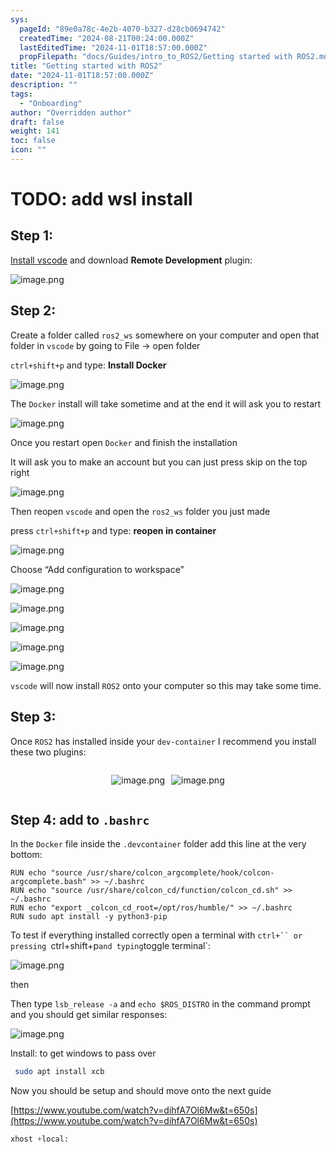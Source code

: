```yaml
---
sys:
  pageId: "89e0a78c-4e2b-4070-b327-d28cb0694742"
  createdTime: "2024-08-21T00:24:00.000Z"
  lastEditedTime: "2024-11-01T18:57:00.000Z"
  propFilepath: "docs/Guides/intro_to_ROS2/Getting started with ROS2.md"
title: "Getting started with ROS2"
date: "2024-11-01T18:57:00.000Z"
description: ""
tags:
  - "Onboarding"
author: "Overridden author"
draft: false
weight: 141
toc: false
icon: ""
---
```


# TODO: add wsl install

## Step 1:

[Install vscode](https://code.visualstudio.com/download) and download **Remote Development** plugin:

![image.png](https://prod-files-secure.s3.us-west-2.amazonaws.com/d518164a-d88e-44d1-a4ee-3adb3bd8bce0/efb52993-1881-4a40-b95e-6f020334f022/image.png?X-Amz-Algorithm=AWS4-HMAC-SHA256&X-Amz-Content-Sha256=UNSIGNED-PAYLOAD&X-Amz-Credential=ASIAZI2LB466UFJO6TWS%2F20250313%2Fus-west-2%2Fs3%2Faws4_request&X-Amz-Date=20250313T021613Z&X-Amz-Expires=3600&X-Amz-Security-Token=IQoJb3JpZ2luX2VjEIH%2F%2F%2F%2F%2F%2F%2F%2F%2F%2FwEaCXVzLXdlc3QtMiJIMEYCIQDK0Kam0btl7BXQ%2BChCECBquCg6cMTmZ3ZeJCODlXDxWAIhAJQrnLaSb6yAe1ypu1Dl8Ubat5Ih0W9gvvyYqLqY3wU5KogECMr%2F%2F%2F%2F%2F%2F%2F%2F%2F%2FwEQABoMNjM3NDIzMTgzODA1Igz96DJgtT3ZSG%2FXG9sq3APG9sIukTNBUA7A491n35RgRLQI%2FEPZzP4U0u4Jg3uMO227l5HQfDJ8wvp3axsvzffpeyQtYkR%2FJCFX6E%2BlOEdv6un3LdoAbSs%2BpC%2BDV2aLaoNsjPUdimBEhhvMdMafXYg%2Bjxv4UrKdDdLe3QXFlpqRNXiohZrjgAoHYM%2FbSA6YOdMLePPmi8oqyh8%2FSHsYOVMd2eqFQAMCCzh5FOyUtOz%2BIWSh3Yd9OpTXoUtUxcpHy823H5J4I%2BC9AQ3KunpxiCpdzYQEblG9Ebpan1u2%2BL21jhrixUlYC6A96SqMd38VrGi7NayFj%2Fh6aVZJpdwpoleUnC48UgoWl056CEg6HkRiedAQviTF6VyHQ5F5L5OTx4KOyLxio3H25sylrjzdv8%2BczAFKinXF1U8p5wUoHLO%2Fk9mVTnetB44Oee24NkVNI%2BVtYO1n3VRjV2KlQ4X7ZxXQNFR%2FrlIhzUvHCVvbCGyDI%2FedlR7HcaiRcYtw6a963w1fCNuQM6Zg1RdUnDRd7VaNjzLcIqgX6GGWZGxrrlwZGQvMD%2Bw2OF2i42dOBsaX%2BycoOfa49eFnVFmGVu%2FogCw4SHNKPpXouPymhnQLv5LKCHIFmg5aQCjpoH7wDeh4y15EXBvrIer79WR9sDCx4ci%2BBjqkAZ4%2BuGQ5qDdkbgqjaL63i%2FOk56%2FOdXHeuWemgK32cD4vEaqOzEtXRWXjCItYDtvT2rAL78vO7C8g4G2g5TP9DLTeJ%2Fq4PmgaOZI%2FeRMoFzcPvgPVgHcXH9rcHem%2FlzB7AdlHzQO7YwtFbO2JZVVoD2lnup2TbAg4W09FTjvtjJyk64Vhldk1HRhzMjppgx5nhnbhNk9yTAdg5QweD1Sccif2RvlV&X-Amz-Signature=6020af1678c708f7894ee329f9e8b14ac06f431118bb5671bde296e2a32e33e9&X-Amz-SignedHeaders=host&x-id=GetObject)

## Step 2:

Create a folder called `ros2_ws` somewhere on your computer and open that folder in `vscode` by going to File → open folder 

`ctrl+shift+p` and type: **Install Docker**

![image.png](https://prod-files-secure.s3.us-west-2.amazonaws.com/d518164a-d88e-44d1-a4ee-3adb3bd8bce0/2269dc0e-1cd5-47ff-bceb-c04ad9b2eab0/image.png?X-Amz-Algorithm=AWS4-HMAC-SHA256&X-Amz-Content-Sha256=UNSIGNED-PAYLOAD&X-Amz-Credential=ASIAZI2LB466UFJO6TWS%2F20250313%2Fus-west-2%2Fs3%2Faws4_request&X-Amz-Date=20250313T021613Z&X-Amz-Expires=3600&X-Amz-Security-Token=IQoJb3JpZ2luX2VjEIH%2F%2F%2F%2F%2F%2F%2F%2F%2F%2FwEaCXVzLXdlc3QtMiJIMEYCIQDK0Kam0btl7BXQ%2BChCECBquCg6cMTmZ3ZeJCODlXDxWAIhAJQrnLaSb6yAe1ypu1Dl8Ubat5Ih0W9gvvyYqLqY3wU5KogECMr%2F%2F%2F%2F%2F%2F%2F%2F%2F%2FwEQABoMNjM3NDIzMTgzODA1Igz96DJgtT3ZSG%2FXG9sq3APG9sIukTNBUA7A491n35RgRLQI%2FEPZzP4U0u4Jg3uMO227l5HQfDJ8wvp3axsvzffpeyQtYkR%2FJCFX6E%2BlOEdv6un3LdoAbSs%2BpC%2BDV2aLaoNsjPUdimBEhhvMdMafXYg%2Bjxv4UrKdDdLe3QXFlpqRNXiohZrjgAoHYM%2FbSA6YOdMLePPmi8oqyh8%2FSHsYOVMd2eqFQAMCCzh5FOyUtOz%2BIWSh3Yd9OpTXoUtUxcpHy823H5J4I%2BC9AQ3KunpxiCpdzYQEblG9Ebpan1u2%2BL21jhrixUlYC6A96SqMd38VrGi7NayFj%2Fh6aVZJpdwpoleUnC48UgoWl056CEg6HkRiedAQviTF6VyHQ5F5L5OTx4KOyLxio3H25sylrjzdv8%2BczAFKinXF1U8p5wUoHLO%2Fk9mVTnetB44Oee24NkVNI%2BVtYO1n3VRjV2KlQ4X7ZxXQNFR%2FrlIhzUvHCVvbCGyDI%2FedlR7HcaiRcYtw6a963w1fCNuQM6Zg1RdUnDRd7VaNjzLcIqgX6GGWZGxrrlwZGQvMD%2Bw2OF2i42dOBsaX%2BycoOfa49eFnVFmGVu%2FogCw4SHNKPpXouPymhnQLv5LKCHIFmg5aQCjpoH7wDeh4y15EXBvrIer79WR9sDCx4ci%2BBjqkAZ4%2BuGQ5qDdkbgqjaL63i%2FOk56%2FOdXHeuWemgK32cD4vEaqOzEtXRWXjCItYDtvT2rAL78vO7C8g4G2g5TP9DLTeJ%2Fq4PmgaOZI%2FeRMoFzcPvgPVgHcXH9rcHem%2FlzB7AdlHzQO7YwtFbO2JZVVoD2lnup2TbAg4W09FTjvtjJyk64Vhldk1HRhzMjppgx5nhnbhNk9yTAdg5QweD1Sccif2RvlV&X-Amz-Signature=265ddaf152ea08e2d62c810acf506b37697078dbca06f002a0e2e559e1b4b045&X-Amz-SignedHeaders=host&x-id=GetObject)

The `Docker` install will take sometime and at the end it will ask you to restart

![image.png](https://prod-files-secure.s3.us-west-2.amazonaws.com/d518164a-d88e-44d1-a4ee-3adb3bd8bce0/ed233f78-be33-4b1f-b89c-9c346c0e961e/image.png?X-Amz-Algorithm=AWS4-HMAC-SHA256&X-Amz-Content-Sha256=UNSIGNED-PAYLOAD&X-Amz-Credential=ASIAZI2LB466UFJO6TWS%2F20250313%2Fus-west-2%2Fs3%2Faws4_request&X-Amz-Date=20250313T021613Z&X-Amz-Expires=3600&X-Amz-Security-Token=IQoJb3JpZ2luX2VjEIH%2F%2F%2F%2F%2F%2F%2F%2F%2F%2FwEaCXVzLXdlc3QtMiJIMEYCIQDK0Kam0btl7BXQ%2BChCECBquCg6cMTmZ3ZeJCODlXDxWAIhAJQrnLaSb6yAe1ypu1Dl8Ubat5Ih0W9gvvyYqLqY3wU5KogECMr%2F%2F%2F%2F%2F%2F%2F%2F%2F%2FwEQABoMNjM3NDIzMTgzODA1Igz96DJgtT3ZSG%2FXG9sq3APG9sIukTNBUA7A491n35RgRLQI%2FEPZzP4U0u4Jg3uMO227l5HQfDJ8wvp3axsvzffpeyQtYkR%2FJCFX6E%2BlOEdv6un3LdoAbSs%2BpC%2BDV2aLaoNsjPUdimBEhhvMdMafXYg%2Bjxv4UrKdDdLe3QXFlpqRNXiohZrjgAoHYM%2FbSA6YOdMLePPmi8oqyh8%2FSHsYOVMd2eqFQAMCCzh5FOyUtOz%2BIWSh3Yd9OpTXoUtUxcpHy823H5J4I%2BC9AQ3KunpxiCpdzYQEblG9Ebpan1u2%2BL21jhrixUlYC6A96SqMd38VrGi7NayFj%2Fh6aVZJpdwpoleUnC48UgoWl056CEg6HkRiedAQviTF6VyHQ5F5L5OTx4KOyLxio3H25sylrjzdv8%2BczAFKinXF1U8p5wUoHLO%2Fk9mVTnetB44Oee24NkVNI%2BVtYO1n3VRjV2KlQ4X7ZxXQNFR%2FrlIhzUvHCVvbCGyDI%2FedlR7HcaiRcYtw6a963w1fCNuQM6Zg1RdUnDRd7VaNjzLcIqgX6GGWZGxrrlwZGQvMD%2Bw2OF2i42dOBsaX%2BycoOfa49eFnVFmGVu%2FogCw4SHNKPpXouPymhnQLv5LKCHIFmg5aQCjpoH7wDeh4y15EXBvrIer79WR9sDCx4ci%2BBjqkAZ4%2BuGQ5qDdkbgqjaL63i%2FOk56%2FOdXHeuWemgK32cD4vEaqOzEtXRWXjCItYDtvT2rAL78vO7C8g4G2g5TP9DLTeJ%2Fq4PmgaOZI%2FeRMoFzcPvgPVgHcXH9rcHem%2FlzB7AdlHzQO7YwtFbO2JZVVoD2lnup2TbAg4W09FTjvtjJyk64Vhldk1HRhzMjppgx5nhnbhNk9yTAdg5QweD1Sccif2RvlV&X-Amz-Signature=817a8aee0721333967d3eb8f37460816d129415e4bcc9e74f2bdf7cf3d141828&X-Amz-SignedHeaders=host&x-id=GetObject)

Once you restart open `Docker` and finish the installation

It will ask you to make an account but you can just press skip on the top right

![image.png](https://prod-files-secure.s3.us-west-2.amazonaws.com/d518164a-d88e-44d1-a4ee-3adb3bd8bce0/21010ad9-1659-4fd9-9f59-9932a09b2a3d/image.png?X-Amz-Algorithm=AWS4-HMAC-SHA256&X-Amz-Content-Sha256=UNSIGNED-PAYLOAD&X-Amz-Credential=ASIAZI2LB466UFJO6TWS%2F20250313%2Fus-west-2%2Fs3%2Faws4_request&X-Amz-Date=20250313T021613Z&X-Amz-Expires=3600&X-Amz-Security-Token=IQoJb3JpZ2luX2VjEIH%2F%2F%2F%2F%2F%2F%2F%2F%2F%2FwEaCXVzLXdlc3QtMiJIMEYCIQDK0Kam0btl7BXQ%2BChCECBquCg6cMTmZ3ZeJCODlXDxWAIhAJQrnLaSb6yAe1ypu1Dl8Ubat5Ih0W9gvvyYqLqY3wU5KogECMr%2F%2F%2F%2F%2F%2F%2F%2F%2F%2FwEQABoMNjM3NDIzMTgzODA1Igz96DJgtT3ZSG%2FXG9sq3APG9sIukTNBUA7A491n35RgRLQI%2FEPZzP4U0u4Jg3uMO227l5HQfDJ8wvp3axsvzffpeyQtYkR%2FJCFX6E%2BlOEdv6un3LdoAbSs%2BpC%2BDV2aLaoNsjPUdimBEhhvMdMafXYg%2Bjxv4UrKdDdLe3QXFlpqRNXiohZrjgAoHYM%2FbSA6YOdMLePPmi8oqyh8%2FSHsYOVMd2eqFQAMCCzh5FOyUtOz%2BIWSh3Yd9OpTXoUtUxcpHy823H5J4I%2BC9AQ3KunpxiCpdzYQEblG9Ebpan1u2%2BL21jhrixUlYC6A96SqMd38VrGi7NayFj%2Fh6aVZJpdwpoleUnC48UgoWl056CEg6HkRiedAQviTF6VyHQ5F5L5OTx4KOyLxio3H25sylrjzdv8%2BczAFKinXF1U8p5wUoHLO%2Fk9mVTnetB44Oee24NkVNI%2BVtYO1n3VRjV2KlQ4X7ZxXQNFR%2FrlIhzUvHCVvbCGyDI%2FedlR7HcaiRcYtw6a963w1fCNuQM6Zg1RdUnDRd7VaNjzLcIqgX6GGWZGxrrlwZGQvMD%2Bw2OF2i42dOBsaX%2BycoOfa49eFnVFmGVu%2FogCw4SHNKPpXouPymhnQLv5LKCHIFmg5aQCjpoH7wDeh4y15EXBvrIer79WR9sDCx4ci%2BBjqkAZ4%2BuGQ5qDdkbgqjaL63i%2FOk56%2FOdXHeuWemgK32cD4vEaqOzEtXRWXjCItYDtvT2rAL78vO7C8g4G2g5TP9DLTeJ%2Fq4PmgaOZI%2FeRMoFzcPvgPVgHcXH9rcHem%2FlzB7AdlHzQO7YwtFbO2JZVVoD2lnup2TbAg4W09FTjvtjJyk64Vhldk1HRhzMjppgx5nhnbhNk9yTAdg5QweD1Sccif2RvlV&X-Amz-Signature=ffc008f3ff8f32c48c509df3a846eea9fa72c2b3378cf6072fc08135aca4bdce&X-Amz-SignedHeaders=host&x-id=GetObject)

Then reopen `vscode` and open the `ros2_ws` folder you just made

press `ctrl+shift+p` and type: **reopen in container**

![image.png](https://prod-files-secure.s3.us-west-2.amazonaws.com/d518164a-d88e-44d1-a4ee-3adb3bd8bce0/4e93b8c2-41ad-488c-8095-c74205196118/image.png?X-Amz-Algorithm=AWS4-HMAC-SHA256&X-Amz-Content-Sha256=UNSIGNED-PAYLOAD&X-Amz-Credential=ASIAZI2LB466UFJO6TWS%2F20250313%2Fus-west-2%2Fs3%2Faws4_request&X-Amz-Date=20250313T021613Z&X-Amz-Expires=3600&X-Amz-Security-Token=IQoJb3JpZ2luX2VjEIH%2F%2F%2F%2F%2F%2F%2F%2F%2F%2FwEaCXVzLXdlc3QtMiJIMEYCIQDK0Kam0btl7BXQ%2BChCECBquCg6cMTmZ3ZeJCODlXDxWAIhAJQrnLaSb6yAe1ypu1Dl8Ubat5Ih0W9gvvyYqLqY3wU5KogECMr%2F%2F%2F%2F%2F%2F%2F%2F%2F%2FwEQABoMNjM3NDIzMTgzODA1Igz96DJgtT3ZSG%2FXG9sq3APG9sIukTNBUA7A491n35RgRLQI%2FEPZzP4U0u4Jg3uMO227l5HQfDJ8wvp3axsvzffpeyQtYkR%2FJCFX6E%2BlOEdv6un3LdoAbSs%2BpC%2BDV2aLaoNsjPUdimBEhhvMdMafXYg%2Bjxv4UrKdDdLe3QXFlpqRNXiohZrjgAoHYM%2FbSA6YOdMLePPmi8oqyh8%2FSHsYOVMd2eqFQAMCCzh5FOyUtOz%2BIWSh3Yd9OpTXoUtUxcpHy823H5J4I%2BC9AQ3KunpxiCpdzYQEblG9Ebpan1u2%2BL21jhrixUlYC6A96SqMd38VrGi7NayFj%2Fh6aVZJpdwpoleUnC48UgoWl056CEg6HkRiedAQviTF6VyHQ5F5L5OTx4KOyLxio3H25sylrjzdv8%2BczAFKinXF1U8p5wUoHLO%2Fk9mVTnetB44Oee24NkVNI%2BVtYO1n3VRjV2KlQ4X7ZxXQNFR%2FrlIhzUvHCVvbCGyDI%2FedlR7HcaiRcYtw6a963w1fCNuQM6Zg1RdUnDRd7VaNjzLcIqgX6GGWZGxrrlwZGQvMD%2Bw2OF2i42dOBsaX%2BycoOfa49eFnVFmGVu%2FogCw4SHNKPpXouPymhnQLv5LKCHIFmg5aQCjpoH7wDeh4y15EXBvrIer79WR9sDCx4ci%2BBjqkAZ4%2BuGQ5qDdkbgqjaL63i%2FOk56%2FOdXHeuWemgK32cD4vEaqOzEtXRWXjCItYDtvT2rAL78vO7C8g4G2g5TP9DLTeJ%2Fq4PmgaOZI%2FeRMoFzcPvgPVgHcXH9rcHem%2FlzB7AdlHzQO7YwtFbO2JZVVoD2lnup2TbAg4W09FTjvtjJyk64Vhldk1HRhzMjppgx5nhnbhNk9yTAdg5QweD1Sccif2RvlV&X-Amz-Signature=59edc1c0abb7baf9172c5b44d49fc6bfc3bb8c6ed780cd6d037ed4ba68fb2b85&X-Amz-SignedHeaders=host&x-id=GetObject)

Choose “Add configuration to workspace”

![image.png](https://prod-files-secure.s3.us-west-2.amazonaws.com/d518164a-d88e-44d1-a4ee-3adb3bd8bce0/9560b282-5060-4989-ba37-97e7b2c22476/image.png?X-Amz-Algorithm=AWS4-HMAC-SHA256&X-Amz-Content-Sha256=UNSIGNED-PAYLOAD&X-Amz-Credential=ASIAZI2LB466UFJO6TWS%2F20250313%2Fus-west-2%2Fs3%2Faws4_request&X-Amz-Date=20250313T021613Z&X-Amz-Expires=3600&X-Amz-Security-Token=IQoJb3JpZ2luX2VjEIH%2F%2F%2F%2F%2F%2F%2F%2F%2F%2FwEaCXVzLXdlc3QtMiJIMEYCIQDK0Kam0btl7BXQ%2BChCECBquCg6cMTmZ3ZeJCODlXDxWAIhAJQrnLaSb6yAe1ypu1Dl8Ubat5Ih0W9gvvyYqLqY3wU5KogECMr%2F%2F%2F%2F%2F%2F%2F%2F%2F%2FwEQABoMNjM3NDIzMTgzODA1Igz96DJgtT3ZSG%2FXG9sq3APG9sIukTNBUA7A491n35RgRLQI%2FEPZzP4U0u4Jg3uMO227l5HQfDJ8wvp3axsvzffpeyQtYkR%2FJCFX6E%2BlOEdv6un3LdoAbSs%2BpC%2BDV2aLaoNsjPUdimBEhhvMdMafXYg%2Bjxv4UrKdDdLe3QXFlpqRNXiohZrjgAoHYM%2FbSA6YOdMLePPmi8oqyh8%2FSHsYOVMd2eqFQAMCCzh5FOyUtOz%2BIWSh3Yd9OpTXoUtUxcpHy823H5J4I%2BC9AQ3KunpxiCpdzYQEblG9Ebpan1u2%2BL21jhrixUlYC6A96SqMd38VrGi7NayFj%2Fh6aVZJpdwpoleUnC48UgoWl056CEg6HkRiedAQviTF6VyHQ5F5L5OTx4KOyLxio3H25sylrjzdv8%2BczAFKinXF1U8p5wUoHLO%2Fk9mVTnetB44Oee24NkVNI%2BVtYO1n3VRjV2KlQ4X7ZxXQNFR%2FrlIhzUvHCVvbCGyDI%2FedlR7HcaiRcYtw6a963w1fCNuQM6Zg1RdUnDRd7VaNjzLcIqgX6GGWZGxrrlwZGQvMD%2Bw2OF2i42dOBsaX%2BycoOfa49eFnVFmGVu%2FogCw4SHNKPpXouPymhnQLv5LKCHIFmg5aQCjpoH7wDeh4y15EXBvrIer79WR9sDCx4ci%2BBjqkAZ4%2BuGQ5qDdkbgqjaL63i%2FOk56%2FOdXHeuWemgK32cD4vEaqOzEtXRWXjCItYDtvT2rAL78vO7C8g4G2g5TP9DLTeJ%2Fq4PmgaOZI%2FeRMoFzcPvgPVgHcXH9rcHem%2FlzB7AdlHzQO7YwtFbO2JZVVoD2lnup2TbAg4W09FTjvtjJyk64Vhldk1HRhzMjppgx5nhnbhNk9yTAdg5QweD1Sccif2RvlV&X-Amz-Signature=d233ded54f4ef3b819c422cd2f2ff69b038aed0d048e974edff27c916156ae1e&X-Amz-SignedHeaders=host&x-id=GetObject)

![image.png](https://prod-files-secure.s3.us-west-2.amazonaws.com/d518164a-d88e-44d1-a4ee-3adb3bd8bce0/2ee63f81-886b-48e8-a553-dc6e5eac99e4/image.png?X-Amz-Algorithm=AWS4-HMAC-SHA256&X-Amz-Content-Sha256=UNSIGNED-PAYLOAD&X-Amz-Credential=ASIAZI2LB466UFJO6TWS%2F20250313%2Fus-west-2%2Fs3%2Faws4_request&X-Amz-Date=20250313T021613Z&X-Amz-Expires=3600&X-Amz-Security-Token=IQoJb3JpZ2luX2VjEIH%2F%2F%2F%2F%2F%2F%2F%2F%2F%2FwEaCXVzLXdlc3QtMiJIMEYCIQDK0Kam0btl7BXQ%2BChCECBquCg6cMTmZ3ZeJCODlXDxWAIhAJQrnLaSb6yAe1ypu1Dl8Ubat5Ih0W9gvvyYqLqY3wU5KogECMr%2F%2F%2F%2F%2F%2F%2F%2F%2F%2FwEQABoMNjM3NDIzMTgzODA1Igz96DJgtT3ZSG%2FXG9sq3APG9sIukTNBUA7A491n35RgRLQI%2FEPZzP4U0u4Jg3uMO227l5HQfDJ8wvp3axsvzffpeyQtYkR%2FJCFX6E%2BlOEdv6un3LdoAbSs%2BpC%2BDV2aLaoNsjPUdimBEhhvMdMafXYg%2Bjxv4UrKdDdLe3QXFlpqRNXiohZrjgAoHYM%2FbSA6YOdMLePPmi8oqyh8%2FSHsYOVMd2eqFQAMCCzh5FOyUtOz%2BIWSh3Yd9OpTXoUtUxcpHy823H5J4I%2BC9AQ3KunpxiCpdzYQEblG9Ebpan1u2%2BL21jhrixUlYC6A96SqMd38VrGi7NayFj%2Fh6aVZJpdwpoleUnC48UgoWl056CEg6HkRiedAQviTF6VyHQ5F5L5OTx4KOyLxio3H25sylrjzdv8%2BczAFKinXF1U8p5wUoHLO%2Fk9mVTnetB44Oee24NkVNI%2BVtYO1n3VRjV2KlQ4X7ZxXQNFR%2FrlIhzUvHCVvbCGyDI%2FedlR7HcaiRcYtw6a963w1fCNuQM6Zg1RdUnDRd7VaNjzLcIqgX6GGWZGxrrlwZGQvMD%2Bw2OF2i42dOBsaX%2BycoOfa49eFnVFmGVu%2FogCw4SHNKPpXouPymhnQLv5LKCHIFmg5aQCjpoH7wDeh4y15EXBvrIer79WR9sDCx4ci%2BBjqkAZ4%2BuGQ5qDdkbgqjaL63i%2FOk56%2FOdXHeuWemgK32cD4vEaqOzEtXRWXjCItYDtvT2rAL78vO7C8g4G2g5TP9DLTeJ%2Fq4PmgaOZI%2FeRMoFzcPvgPVgHcXH9rcHem%2FlzB7AdlHzQO7YwtFbO2JZVVoD2lnup2TbAg4W09FTjvtjJyk64Vhldk1HRhzMjppgx5nhnbhNk9yTAdg5QweD1Sccif2RvlV&X-Amz-Signature=11e41517840a409f88703c592b5fd740b7031f0484c13d88c722adbfb6c87580&X-Amz-SignedHeaders=host&x-id=GetObject)

![image.png](https://prod-files-secure.s3.us-west-2.amazonaws.com/d518164a-d88e-44d1-a4ee-3adb3bd8bce0/ae1580b2-b048-407e-aed9-b584224a7a04/image.png?X-Amz-Algorithm=AWS4-HMAC-SHA256&X-Amz-Content-Sha256=UNSIGNED-PAYLOAD&X-Amz-Credential=ASIAZI2LB466UFJO6TWS%2F20250313%2Fus-west-2%2Fs3%2Faws4_request&X-Amz-Date=20250313T021613Z&X-Amz-Expires=3600&X-Amz-Security-Token=IQoJb3JpZ2luX2VjEIH%2F%2F%2F%2F%2F%2F%2F%2F%2F%2FwEaCXVzLXdlc3QtMiJIMEYCIQDK0Kam0btl7BXQ%2BChCECBquCg6cMTmZ3ZeJCODlXDxWAIhAJQrnLaSb6yAe1ypu1Dl8Ubat5Ih0W9gvvyYqLqY3wU5KogECMr%2F%2F%2F%2F%2F%2F%2F%2F%2F%2FwEQABoMNjM3NDIzMTgzODA1Igz96DJgtT3ZSG%2FXG9sq3APG9sIukTNBUA7A491n35RgRLQI%2FEPZzP4U0u4Jg3uMO227l5HQfDJ8wvp3axsvzffpeyQtYkR%2FJCFX6E%2BlOEdv6un3LdoAbSs%2BpC%2BDV2aLaoNsjPUdimBEhhvMdMafXYg%2Bjxv4UrKdDdLe3QXFlpqRNXiohZrjgAoHYM%2FbSA6YOdMLePPmi8oqyh8%2FSHsYOVMd2eqFQAMCCzh5FOyUtOz%2BIWSh3Yd9OpTXoUtUxcpHy823H5J4I%2BC9AQ3KunpxiCpdzYQEblG9Ebpan1u2%2BL21jhrixUlYC6A96SqMd38VrGi7NayFj%2Fh6aVZJpdwpoleUnC48UgoWl056CEg6HkRiedAQviTF6VyHQ5F5L5OTx4KOyLxio3H25sylrjzdv8%2BczAFKinXF1U8p5wUoHLO%2Fk9mVTnetB44Oee24NkVNI%2BVtYO1n3VRjV2KlQ4X7ZxXQNFR%2FrlIhzUvHCVvbCGyDI%2FedlR7HcaiRcYtw6a963w1fCNuQM6Zg1RdUnDRd7VaNjzLcIqgX6GGWZGxrrlwZGQvMD%2Bw2OF2i42dOBsaX%2BycoOfa49eFnVFmGVu%2FogCw4SHNKPpXouPymhnQLv5LKCHIFmg5aQCjpoH7wDeh4y15EXBvrIer79WR9sDCx4ci%2BBjqkAZ4%2BuGQ5qDdkbgqjaL63i%2FOk56%2FOdXHeuWemgK32cD4vEaqOzEtXRWXjCItYDtvT2rAL78vO7C8g4G2g5TP9DLTeJ%2Fq4PmgaOZI%2FeRMoFzcPvgPVgHcXH9rcHem%2FlzB7AdlHzQO7YwtFbO2JZVVoD2lnup2TbAg4W09FTjvtjJyk64Vhldk1HRhzMjppgx5nhnbhNk9yTAdg5QweD1Sccif2RvlV&X-Amz-Signature=977512be31d7d71d19a259070616963a7fc977aaa3bee44ea8c88015331f4610&X-Amz-SignedHeaders=host&x-id=GetObject)

![image.png](https://prod-files-secure.s3.us-west-2.amazonaws.com/d518164a-d88e-44d1-a4ee-3adb3bd8bce0/53255b28-f75e-430f-b9e3-c0ac8577e42b/image.png?X-Amz-Algorithm=AWS4-HMAC-SHA256&X-Amz-Content-Sha256=UNSIGNED-PAYLOAD&X-Amz-Credential=ASIAZI2LB466UFJO6TWS%2F20250313%2Fus-west-2%2Fs3%2Faws4_request&X-Amz-Date=20250313T021613Z&X-Amz-Expires=3600&X-Amz-Security-Token=IQoJb3JpZ2luX2VjEIH%2F%2F%2F%2F%2F%2F%2F%2F%2F%2FwEaCXVzLXdlc3QtMiJIMEYCIQDK0Kam0btl7BXQ%2BChCECBquCg6cMTmZ3ZeJCODlXDxWAIhAJQrnLaSb6yAe1ypu1Dl8Ubat5Ih0W9gvvyYqLqY3wU5KogECMr%2F%2F%2F%2F%2F%2F%2F%2F%2F%2FwEQABoMNjM3NDIzMTgzODA1Igz96DJgtT3ZSG%2FXG9sq3APG9sIukTNBUA7A491n35RgRLQI%2FEPZzP4U0u4Jg3uMO227l5HQfDJ8wvp3axsvzffpeyQtYkR%2FJCFX6E%2BlOEdv6un3LdoAbSs%2BpC%2BDV2aLaoNsjPUdimBEhhvMdMafXYg%2Bjxv4UrKdDdLe3QXFlpqRNXiohZrjgAoHYM%2FbSA6YOdMLePPmi8oqyh8%2FSHsYOVMd2eqFQAMCCzh5FOyUtOz%2BIWSh3Yd9OpTXoUtUxcpHy823H5J4I%2BC9AQ3KunpxiCpdzYQEblG9Ebpan1u2%2BL21jhrixUlYC6A96SqMd38VrGi7NayFj%2Fh6aVZJpdwpoleUnC48UgoWl056CEg6HkRiedAQviTF6VyHQ5F5L5OTx4KOyLxio3H25sylrjzdv8%2BczAFKinXF1U8p5wUoHLO%2Fk9mVTnetB44Oee24NkVNI%2BVtYO1n3VRjV2KlQ4X7ZxXQNFR%2FrlIhzUvHCVvbCGyDI%2FedlR7HcaiRcYtw6a963w1fCNuQM6Zg1RdUnDRd7VaNjzLcIqgX6GGWZGxrrlwZGQvMD%2Bw2OF2i42dOBsaX%2BycoOfa49eFnVFmGVu%2FogCw4SHNKPpXouPymhnQLv5LKCHIFmg5aQCjpoH7wDeh4y15EXBvrIer79WR9sDCx4ci%2BBjqkAZ4%2BuGQ5qDdkbgqjaL63i%2FOk56%2FOdXHeuWemgK32cD4vEaqOzEtXRWXjCItYDtvT2rAL78vO7C8g4G2g5TP9DLTeJ%2Fq4PmgaOZI%2FeRMoFzcPvgPVgHcXH9rcHem%2FlzB7AdlHzQO7YwtFbO2JZVVoD2lnup2TbAg4W09FTjvtjJyk64Vhldk1HRhzMjppgx5nhnbhNk9yTAdg5QweD1Sccif2RvlV&X-Amz-Signature=5f20320b199ea03361940bc3ea5ee8aabae663c5c74945f2603869b2c9ad68a3&X-Amz-SignedHeaders=host&x-id=GetObject)

![image.png](https://prod-files-secure.s3.us-west-2.amazonaws.com/d518164a-d88e-44d1-a4ee-3adb3bd8bce0/7c562767-5af9-4ffb-97d1-327bcdf4ee00/image.png?X-Amz-Algorithm=AWS4-HMAC-SHA256&X-Amz-Content-Sha256=UNSIGNED-PAYLOAD&X-Amz-Credential=ASIAZI2LB466UFJO6TWS%2F20250313%2Fus-west-2%2Fs3%2Faws4_request&X-Amz-Date=20250313T021613Z&X-Amz-Expires=3600&X-Amz-Security-Token=IQoJb3JpZ2luX2VjEIH%2F%2F%2F%2F%2F%2F%2F%2F%2F%2FwEaCXVzLXdlc3QtMiJIMEYCIQDK0Kam0btl7BXQ%2BChCECBquCg6cMTmZ3ZeJCODlXDxWAIhAJQrnLaSb6yAe1ypu1Dl8Ubat5Ih0W9gvvyYqLqY3wU5KogECMr%2F%2F%2F%2F%2F%2F%2F%2F%2F%2FwEQABoMNjM3NDIzMTgzODA1Igz96DJgtT3ZSG%2FXG9sq3APG9sIukTNBUA7A491n35RgRLQI%2FEPZzP4U0u4Jg3uMO227l5HQfDJ8wvp3axsvzffpeyQtYkR%2FJCFX6E%2BlOEdv6un3LdoAbSs%2BpC%2BDV2aLaoNsjPUdimBEhhvMdMafXYg%2Bjxv4UrKdDdLe3QXFlpqRNXiohZrjgAoHYM%2FbSA6YOdMLePPmi8oqyh8%2FSHsYOVMd2eqFQAMCCzh5FOyUtOz%2BIWSh3Yd9OpTXoUtUxcpHy823H5J4I%2BC9AQ3KunpxiCpdzYQEblG9Ebpan1u2%2BL21jhrixUlYC6A96SqMd38VrGi7NayFj%2Fh6aVZJpdwpoleUnC48UgoWl056CEg6HkRiedAQviTF6VyHQ5F5L5OTx4KOyLxio3H25sylrjzdv8%2BczAFKinXF1U8p5wUoHLO%2Fk9mVTnetB44Oee24NkVNI%2BVtYO1n3VRjV2KlQ4X7ZxXQNFR%2FrlIhzUvHCVvbCGyDI%2FedlR7HcaiRcYtw6a963w1fCNuQM6Zg1RdUnDRd7VaNjzLcIqgX6GGWZGxrrlwZGQvMD%2Bw2OF2i42dOBsaX%2BycoOfa49eFnVFmGVu%2FogCw4SHNKPpXouPymhnQLv5LKCHIFmg5aQCjpoH7wDeh4y15EXBvrIer79WR9sDCx4ci%2BBjqkAZ4%2BuGQ5qDdkbgqjaL63i%2FOk56%2FOdXHeuWemgK32cD4vEaqOzEtXRWXjCItYDtvT2rAL78vO7C8g4G2g5TP9DLTeJ%2Fq4PmgaOZI%2FeRMoFzcPvgPVgHcXH9rcHem%2FlzB7AdlHzQO7YwtFbO2JZVVoD2lnup2TbAg4W09FTjvtjJyk64Vhldk1HRhzMjppgx5nhnbhNk9yTAdg5QweD1Sccif2RvlV&X-Amz-Signature=6dc5cbf43022651b7123d485e9828251eab79256665c5ef78a445cacdb6f24aa&X-Amz-SignedHeaders=host&x-id=GetObject)

`vscode` will now install `ROS2` onto your computer so this may take some time.

## Step 3:

Once `ROS2` has installed inside your `dev-container` I recommend you install these two plugins:

<div style="display: flex;flex-direction: row; column-gap:10px; max-width: 630px;justify-content: center;">
<div>

![image.png](https://prod-files-secure.s3.us-west-2.amazonaws.com/d518164a-d88e-44d1-a4ee-3adb3bd8bce0/3fc3d550-5a54-4ba1-ba6b-faa01cdb7369/image.png?X-Amz-Algorithm=AWS4-HMAC-SHA256&X-Amz-Content-Sha256=UNSIGNED-PAYLOAD&X-Amz-Credential=ASIAZI2LB466WCZKPT2B%2F20250313%2Fus-west-2%2Fs3%2Faws4_request&X-Amz-Date=20250313T021618Z&X-Amz-Expires=3600&X-Amz-Security-Token=IQoJb3JpZ2luX2VjEIH%2F%2F%2F%2F%2F%2F%2F%2F%2F%2FwEaCXVzLXdlc3QtMiJIMEYCIQDdog%2B4%2F5Ap3viUG5Rs3A08%2BTlLzOUWxfAzrhbLVhsgWwIhAKYa3O%2F%2BaLgnwM%2FPDsWe2qN5ZPTRAP5zSzwTzEsCcXuBKogECMr%2F%2F%2F%2F%2F%2F%2F%2F%2F%2FwEQABoMNjM3NDIzMTgzODA1IgyRvd%2F3WmY93c3GJU0q3APYKmYiaXA%2Fk8bIPhQ4sVE8GPVIUILinopDWI59PhTPOZtIadF5kW6cSKLM1WcH3UVwZyBxIdWM%2Bwsx8bTabLtWeWdDavYTQphj7%2BgaoO8GHyz5EAM1XfjBrZHGb%2BjBUZwxnl4Ab4u%2BmX7v9lom%2FL%2FypULBWsY54WfRil75FmbdTNpJbBCbuwvp%2F5n6RgpeWyZWw8RaI6i2cPQ3SKy20tz21WUrs%2BGiDlo2MK5X3wCei0PSuovI4Sle4S%2BNpfycW%2BdwddW9N8Hp7pgo5fIlBu370JAA1NCDBfws2dUMABErsO2Y%2B2QGcVbDfelC0yMGLd2oaftDLo3R3Irg%2FIRStZiI29795nWQjVWkeXVFSM0XUbHPeFFCiwegK7W9X8Ih00aDeolqj%2BqZXXFFxu5qCf%2Fafvxi%2BKHUpUInqKjUX97chqPR68m7tlAPz9sde7%2FaCcMRqqDV8VuJQ2qpv97LEXSfq6dao9h1sjp%2FZ0Msy3wfl0vs8YY4xoQkbzWViXCc8W%2BQYVC04UFVaTGxtfjfL5tlzdSxnCNvN5vMCQ66s%2FjLwWe04%2BxYCV%2FdX2FpzfvZcOjsyo46LjUit3IsR4%2B3iVAPlAvM3L8VYFJEP1CBmQnwt1y9f8VGTmR1bsxAzTDQ4Mi%2BBjqkAUQMA9Yd%2FvzjH9Cq4na3nbEQNmmKRH1DFdKzXE%2FnvVxT%2BT4tTgkHSAyP0jXhV7q8soI4YZqvVGGUudraWXspErnN5sbdILEYq0uTuALAjTbfHCLLpCjZajO%2FE5nn8s34pgryKBIbN284qKCY6gXdEAy3OPqh12Gf7fWi4UcRpePI90iCezN9zgIlawJgtW4xfx%2Fga08aq%2FOrco%2FvT7X4xidXpxGL&X-Amz-Signature=9650b7b74a72be10d5a1871b957fde4c3161ecdff76ba0e626bce1e24473935e&X-Amz-SignedHeaders=host&x-id=GetObject)

</div>
<div>

![image.png](https://prod-files-secure.s3.us-west-2.amazonaws.com/d518164a-d88e-44d1-a4ee-3adb3bd8bce0/d994cc66-13c2-4093-a5a3-f84cf4601a82/image.png?X-Amz-Algorithm=AWS4-HMAC-SHA256&X-Amz-Content-Sha256=UNSIGNED-PAYLOAD&X-Amz-Credential=ASIAZI2LB466YB23HHDP%2F20250313%2Fus-west-2%2Fs3%2Faws4_request&X-Amz-Date=20250313T021618Z&X-Amz-Expires=3600&X-Amz-Security-Token=IQoJb3JpZ2luX2VjEIH%2F%2F%2F%2F%2F%2F%2F%2F%2F%2FwEaCXVzLXdlc3QtMiJIMEYCIQC7G73Lzow2gR7ohcjUqLyLeWX44Qn5Vd4ZwvVKSxg0OwIhAPzpYjHKS3H%2BqGcgk1Cv32rzRZ98hiV44ci%2BqEwF8Gg4KogECMr%2F%2F%2F%2F%2F%2F%2F%2F%2F%2FwEQABoMNjM3NDIzMTgzODA1IgwFJX57gJOwJTIMeGoq3AMdOuULH0xyZSNgBZLY3BFhG%2F1atKDIELZQZGD19J%2FgY8IlQAA1mlbb1hOd9QH275ienZBkc4IsfPRQB1YExllGShG%2F07aTTi3SncXu7oIV8t2duC8d4F%2FSpKGMlH097RKNhXPgJINeXVowwWJpjravsED8Cm1b9%2Buwiv6lB4r%2BNNWnwpeGC6av8z1vCggk%2FLwXtI4JU5Gtf33uG%2F2RMPULVJn2zH9B3mP17RTMZTolb6UlIYvJz4uDZko4iwfyCEqw5X%2FuuqYxYlD4UZFhVFRMCrzuQeg9%2B37F3IjeDJG7b8vYJiM8zuF6lkxKXv%2FNXIInZ9VwA%2FWFoEOnil1geLatEp3%2FCzkdQ2kcmUiAZhtkHy8zqjktuYuA8BRh2ju7sJfnR8rHdx4EMS0QZVIwM3xLw3clbzCBLdUcvT3D9lNpm220BROTyOlLnxBLM0FsR0XlKoiOvH%2BwI%2BcPlU9oEVCIStWDNe7bJnfPVEI%2BwlUIe%2FZrWSd1cnghgxOyjDqwVQyP%2FEQb2qQS6P0oiB%2BwrCd8HMcwQ9oU1U%2BlxNzFfnpHySi5O85BOSVMH719edmTGJeW3gCT1qIDKUwt4h6Hoeb7krid3hDFvbUGFnM8lwd%2BVn%2FwnF7J56lr9l58XDDm4Mi%2BBjqkAUQyrgFNYGf2F%2FzoryuJmSQXgDgNtnyNdN3a51YzE5WMEbmAf38mBiuJ4%2B%2BG1odk4CqFzN9mAFO%2Bh3Yse9vfJOSpNS1BS2yBVFTNu0t9cjufNli%2BfDDbhKQHlk9LE00z%2BMYG2YH6zAzzNotgr9q0i8zC%2FOD5BG75DQfDzzoWqXHVBcrUm53B%2BN5xRjOi0CYAMJe90BJ6RaESJ1kKhbqGVv3mUV%2Bl&X-Amz-Signature=d2c0ecf76c2d1a0140c6e94ce4dcbdb9066378e61e15782dc13d9495497ffc85&X-Amz-SignedHeaders=host&x-id=GetObject)

</div>
</div>

## Step 4: add to `.bashrc`

In the `Docker` file inside the `.devcontainer` folder add this line at the very bottom: 

```docker
RUN echo "source /usr/share/colcon_argcomplete/hook/colcon-argcomplete.bash" >> ~/.bashrc
RUN echo "source /usr/share/colcon_cd/function/colcon_cd.sh" >> ~/.bashrc
RUN echo "export _colcon_cd_root=/opt/ros/humble/" >> ~/.bashrc
RUN sudo apt install -y python3-pip 
```

To test if everything installed correctly open a terminal with `ctrl+`` or pressing `ctrl+shift+p` and typing `toggle terminal`:

![image.png](https://prod-files-secure.s3.us-west-2.amazonaws.com/d518164a-d88e-44d1-a4ee-3adb3bd8bce0/6a4943d8-b04e-4c02-9a58-775f3384d1a5/image.png?X-Amz-Algorithm=AWS4-HMAC-SHA256&X-Amz-Content-Sha256=UNSIGNED-PAYLOAD&X-Amz-Credential=ASIAZI2LB466UFJO6TWS%2F20250313%2Fus-west-2%2Fs3%2Faws4_request&X-Amz-Date=20250313T021613Z&X-Amz-Expires=3600&X-Amz-Security-Token=IQoJb3JpZ2luX2VjEIH%2F%2F%2F%2F%2F%2F%2F%2F%2F%2FwEaCXVzLXdlc3QtMiJIMEYCIQDK0Kam0btl7BXQ%2BChCECBquCg6cMTmZ3ZeJCODlXDxWAIhAJQrnLaSb6yAe1ypu1Dl8Ubat5Ih0W9gvvyYqLqY3wU5KogECMr%2F%2F%2F%2F%2F%2F%2F%2F%2F%2FwEQABoMNjM3NDIzMTgzODA1Igz96DJgtT3ZSG%2FXG9sq3APG9sIukTNBUA7A491n35RgRLQI%2FEPZzP4U0u4Jg3uMO227l5HQfDJ8wvp3axsvzffpeyQtYkR%2FJCFX6E%2BlOEdv6un3LdoAbSs%2BpC%2BDV2aLaoNsjPUdimBEhhvMdMafXYg%2Bjxv4UrKdDdLe3QXFlpqRNXiohZrjgAoHYM%2FbSA6YOdMLePPmi8oqyh8%2FSHsYOVMd2eqFQAMCCzh5FOyUtOz%2BIWSh3Yd9OpTXoUtUxcpHy823H5J4I%2BC9AQ3KunpxiCpdzYQEblG9Ebpan1u2%2BL21jhrixUlYC6A96SqMd38VrGi7NayFj%2Fh6aVZJpdwpoleUnC48UgoWl056CEg6HkRiedAQviTF6VyHQ5F5L5OTx4KOyLxio3H25sylrjzdv8%2BczAFKinXF1U8p5wUoHLO%2Fk9mVTnetB44Oee24NkVNI%2BVtYO1n3VRjV2KlQ4X7ZxXQNFR%2FrlIhzUvHCVvbCGyDI%2FedlR7HcaiRcYtw6a963w1fCNuQM6Zg1RdUnDRd7VaNjzLcIqgX6GGWZGxrrlwZGQvMD%2Bw2OF2i42dOBsaX%2BycoOfa49eFnVFmGVu%2FogCw4SHNKPpXouPymhnQLv5LKCHIFmg5aQCjpoH7wDeh4y15EXBvrIer79WR9sDCx4ci%2BBjqkAZ4%2BuGQ5qDdkbgqjaL63i%2FOk56%2FOdXHeuWemgK32cD4vEaqOzEtXRWXjCItYDtvT2rAL78vO7C8g4G2g5TP9DLTeJ%2Fq4PmgaOZI%2FeRMoFzcPvgPVgHcXH9rcHem%2FlzB7AdlHzQO7YwtFbO2JZVVoD2lnup2TbAg4W09FTjvtjJyk64Vhldk1HRhzMjppgx5nhnbhNk9yTAdg5QweD1Sccif2RvlV&X-Amz-Signature=076c1c3565ea237eeea6b6940d697c6761963365599f839d6b8ed1c7537916f6&X-Amz-SignedHeaders=host&x-id=GetObject)

then 

Then type `lsb_release -a` and `echo $ROS_DISTRO` in the command prompt and you should get similar responses:

![image.png](https://prod-files-secure.s3.us-west-2.amazonaws.com/d518164a-d88e-44d1-a4ee-3adb3bd8bce0/3e635dec-a805-4e85-8b9e-d000e5b71a4e/image.png?X-Amz-Algorithm=AWS4-HMAC-SHA256&X-Amz-Content-Sha256=UNSIGNED-PAYLOAD&X-Amz-Credential=ASIAZI2LB466UFJO6TWS%2F20250313%2Fus-west-2%2Fs3%2Faws4_request&X-Amz-Date=20250313T021613Z&X-Amz-Expires=3600&X-Amz-Security-Token=IQoJb3JpZ2luX2VjEIH%2F%2F%2F%2F%2F%2F%2F%2F%2F%2FwEaCXVzLXdlc3QtMiJIMEYCIQDK0Kam0btl7BXQ%2BChCECBquCg6cMTmZ3ZeJCODlXDxWAIhAJQrnLaSb6yAe1ypu1Dl8Ubat5Ih0W9gvvyYqLqY3wU5KogECMr%2F%2F%2F%2F%2F%2F%2F%2F%2F%2FwEQABoMNjM3NDIzMTgzODA1Igz96DJgtT3ZSG%2FXG9sq3APG9sIukTNBUA7A491n35RgRLQI%2FEPZzP4U0u4Jg3uMO227l5HQfDJ8wvp3axsvzffpeyQtYkR%2FJCFX6E%2BlOEdv6un3LdoAbSs%2BpC%2BDV2aLaoNsjPUdimBEhhvMdMafXYg%2Bjxv4UrKdDdLe3QXFlpqRNXiohZrjgAoHYM%2FbSA6YOdMLePPmi8oqyh8%2FSHsYOVMd2eqFQAMCCzh5FOyUtOz%2BIWSh3Yd9OpTXoUtUxcpHy823H5J4I%2BC9AQ3KunpxiCpdzYQEblG9Ebpan1u2%2BL21jhrixUlYC6A96SqMd38VrGi7NayFj%2Fh6aVZJpdwpoleUnC48UgoWl056CEg6HkRiedAQviTF6VyHQ5F5L5OTx4KOyLxio3H25sylrjzdv8%2BczAFKinXF1U8p5wUoHLO%2Fk9mVTnetB44Oee24NkVNI%2BVtYO1n3VRjV2KlQ4X7ZxXQNFR%2FrlIhzUvHCVvbCGyDI%2FedlR7HcaiRcYtw6a963w1fCNuQM6Zg1RdUnDRd7VaNjzLcIqgX6GGWZGxrrlwZGQvMD%2Bw2OF2i42dOBsaX%2BycoOfa49eFnVFmGVu%2FogCw4SHNKPpXouPymhnQLv5LKCHIFmg5aQCjpoH7wDeh4y15EXBvrIer79WR9sDCx4ci%2BBjqkAZ4%2BuGQ5qDdkbgqjaL63i%2FOk56%2FOdXHeuWemgK32cD4vEaqOzEtXRWXjCItYDtvT2rAL78vO7C8g4G2g5TP9DLTeJ%2Fq4PmgaOZI%2FeRMoFzcPvgPVgHcXH9rcHem%2FlzB7AdlHzQO7YwtFbO2JZVVoD2lnup2TbAg4W09FTjvtjJyk64Vhldk1HRhzMjppgx5nhnbhNk9yTAdg5QweD1Sccif2RvlV&X-Amz-Signature=5b87f044ecf74a1a0b7b397b987e10f22577d69ed7a1102a8456e7b1fd0e31e0&X-Amz-SignedHeaders=host&x-id=GetObject)

Install:  to get windows to pass over

```bash
 sudo apt install xcb
```

Now you should be setup and should move onto the next guide 

[https://www.youtube.com/watch?v=dihfA7Ol6Mw&t=650s](https://www.youtube.com/watch?v=dihfA7Ol6Mw&t=650s)

```python
xhost +local:
```
